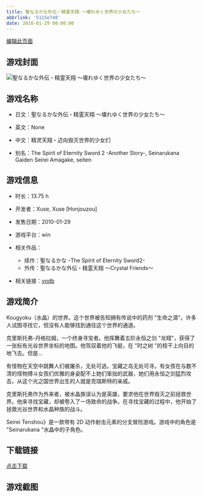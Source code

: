 ```yaml
---
title: 聖なるかな外伝・精霊天翔 ～壊れゆく世界の少女たち～
abbrlink: '5115e748'
date: 2010-01-29 00:00:00
---
```

[编辑此页面](https://github.com/ACG-3/ADV3-source/blob/main/source/_posts/%E8%81%96%E3%81%AA%E3%82%8B%E3%81%8B%E3%81%AA%E5%A4%96%E4%BC%9D%E3%83%BB%E7%B2%BE%E9%9C%8A%E5%A4%A9%E7%BF%94%20%EF%BD%9E%E5%A3%8A%E3%82%8C%E3%82%86%E3%81%8F%E4%B8%96%E7%95%8C%E3%81%AE%E5%B0%91%E5%A5%B3%E3%81%9F%E3%81%A1%EF%BD%9E.md)

## 游戏封面

![聖なるかな外伝・精霊天翔 ～壊れゆく世界の少女たち～](https://pan.timero.xyz/d/onedrive/img_lib_001/%E8%81%96%E3%81%AA%E3%82%8B%E3%81%8B%E3%81%AA%E5%A4%96%E4%BC%9D%E3%83%BB%E7%B2%BE%E9%9C%8A%E5%A4%A9%E7%BF%94%20%EF%BD%9E%E5%A3%8A%E3%82%8C%E3%82%86%E3%81%8F%E4%B8%96%E7%95%8C%E3%81%AE%E5%B0%91%E5%A5%B3%E3%81%9F%E3%81%A1%EF%BD%9E_cover.avif)


## 游戏名称

- 日文：聖なるかな外伝・精霊天翔 ～壊れゆく世界の少女たち～
- 英文：None
- 中文：精灵天翔・迈向毁灭世界的少女们

- 别名：The Spirit of Eternity Sword 2 -Another Story-, Seinarukana Gaiden Seirei Amagake, seiten


## 游戏信息

- 时长：13.75 h
- 开发者：Xuse, Xuse [Honjouzou]
- 发售日期：2010-01-29
- 游戏平台：win
- 相关作品：
   - 续作：聖なるかな -The Spirit of Eternity Sword2-
   - 外传：聖なるかな外伝・精霊天翔 ～Crystal Friends～

- 相关链接：[vndb](https://vndb.org/v2353)


## 游戏简介

Kougyoku（水晶）的世界。这个世界被告知拥有传说中的药剂 "生命之滴"。许多人试图寻找它，但没有人能够找到通往这个世界的通道。

克里斯托弗-丹格拉姆，一个终身寻宝者。他挥舞着五阶永恒之剑 "龙翔"，获得了一张标有光谷世界坐标的地图。他驾驭着他的飞艇，在 "时之树 "的枝干上向目的地飞去。但是...

有怪物在天空中跳舞人们被屠杀，无处可逃。宝藏之岛无处可寻。有女孩在与数不清的怪物搏斗女孩们优雅的身姿配不上她们笨拙的武器，她们用永恒之剑猛烈攻击。从这个光之国世界出生的人就是克瑞斯特的亲戚。

克里斯托弗作为外来者，被水晶族误认为是英雄，要求他在世界毁灭之前拯救世界。他来寻找宝藏，却被卷入了一场致命的战争。在寻找宝藏的过程中，他开始了拯救光谷世界和水晶种族的战斗。



Seirei Tenshou》是一款带有 2D 动作射击元素的分支冒险游戏。游戏中的角色是 "Seinarukana "水晶中的子角色。


## 下载链接

[点击下载](https://pan.timero.xyz/onedrive/adv_lib_001/%E8%81%96%E3%81%AA%E3%82%8B%E3%81%8B%E3%81%AA%E5%A4%96%E4%BC%9D%E3%83%BB%E7%B2%BE%E9%9C%8A%E5%A4%A9%E7%BF%94%20%EF%BD%9E%E5%A3%8A%E3%82%8C%E3%82%86%E3%81%8F%E4%B8%96%E7%95%8C%E3%81%AE%E5%B0%91%E5%A5%B3%E3%81%9F%E3%81%A1%EF%BD%9E)


## 游戏截图



